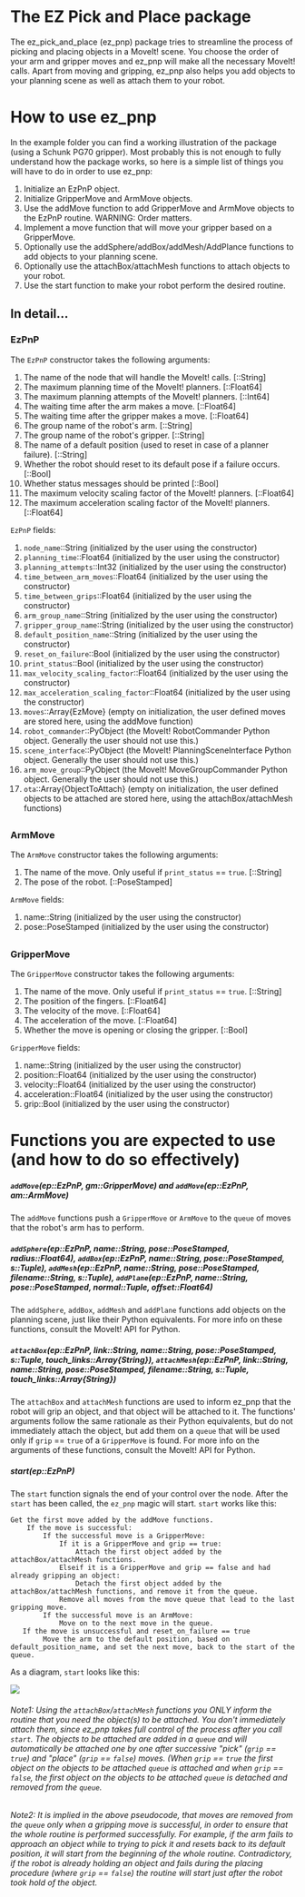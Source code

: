 # The EZ Pick and Place package
The ez_pick_and_place (ez_pnp) package tries to streamline the process of picking and placing objects in a MoveIt! scene. You choose the order of your arm and gripper moves and ez_pnp will make all the necessary MoveIt! calls. Apart from moving and gripping, ez_pnp also helps you add objects to your planning scene as well as attach them to your robot.

# How to use ez_pnp

In the example folder you can find a working illustration of the package (using a Schunk PG70 gripper). Most probably this is not enough to fully understand how the package works, so here is a simple list of things you will have to do in order to use ez_pnp:

1. Initialize an EzPnP object.
2. Initialize GripperMove and ArmMove objects. 
3. Use the addMove function to add GripperMove and ArmMove objects to the EzPnP routine. WARNING: Order matters.
4. Implement a move function that will move your gripper based on a GripperMove.
5. Optionally use the addSphere/addBox/addMesh/AddPlance functions to add objects to your planning scene.
6. Optionally use the attachBox/attachMesh functions to attach objects to your robot.
7. Use the start function to make your robot perform the desired routine.

##

## In detail...
### EzPnP
The `EzPnP` constructor takes the following arguments:

1. The name of the node that will handle the MoveIt! calls. [::String]
2. The maximum planning time of the MoveIt! planners. [::Float64]
3. The maximum planning attempts of the MoveIt! planners. [::Int64]
4. The waiting time after the arm makes a move. [::Float64]
5. The waiting time after the gripper makes a move. [::Float64]
6. The group name of the robot's arm. [::String]
7. The group name of the robot's gripper. [::String]
8. The name of a default position (used to reset in case of a planner failure). [::String]
9. Whether the robot should reset to its default pose if a failure occurs. [::Bool]
10. Whether status messages should be printed [::Bool]
11. The maximum velocity scaling factor of the MoveIt! planners. [::Float64]
12. The maximum acceleration scaling factor of the MoveIt! planners. [::Float64]

`EzPnP` fields:

1. `node_name`::String (initialized by the user using the constructor)
2. `planning_time`::Float64 (initialized by the user using the constructor)
3. `planning_attempts`::Int32 (initialized by the user using the constructor)
4. `time_between_arm_moves`::Float64 (initialized by the user using the constructor)
5. `time_between_grips`::Float64 (initialized by the user using the constructor)
6. `arm_group_name`::String (initialized by the user using the constructor)
7. `gripper_group_name`::String (initialized by the user using the constructor)
8. `default_position_name`::String (initialized by the user using the constructor)
9. `reset_on_failure`::Bool (initialized by the user using the constructor)
10. `print_status`::Bool (initialized by the user using the constructor)
11. `max_velocity_scaling_factor`::Float64 (initialized by the user using the constructor)
12. `max_acceleration_scaling_factor`::Float64 (initialized by the user using the constructor)
13. `moves`::Array{EzMove} (empty on initialization, the user defined moves are stored here, using the addMove function)
14. `robot_commander`::PyObject (the MoveIt! RobotCommander Python object. Generally the user should not use this.)
15. `scene_interface`::PyObject (the MoveIt! PlanningSceneInterface Python object. Generally the user should not use this.)
16. `arm_move_group`::PyObject (the MoveIt! MoveGroupCommander Python object. Generally the user should not use this.)
17. `ota`::Array{ObjectToAttach} (empty on initialization, the user defined objects to be attached are stored here, using the attachBox/attachMesh functions)
##
### ArmMove
The `ArmMove` constructor takes the following arguments:

1. The name of the move. Only useful if `print_status` == `true`. [::String]
2. The pose of the robot. [::PoseStamped]

`ArmMove` fields:

1. name::String (initialized by the user using the constructor)
2. pose::PoseStamped (initialized by the user using the constructor)
##
### GripperMove
The `GripperMove` constructor takes the following arguments:

1. The name of the move. Only useful if `print_status` == `true`. [::String]
2. The position of the fingers. [::Float64]
3. The velocity of the move. [::Float64]
4. The acceleration of the move. [::Float64]
5. Whether the move is opening or closing the gripper. [::Bool]

`GripperMove` fields:

1. name::String (initialized by the user using the constructor)
2. position::Float64 (initialized by the user using the constructor)
3. velocity::Float64 (initialized by the user using the constructor)
4. acceleration::Float64 (initialized by the user using the constructor)
5. grip::Bool (initialized by the user using the constructor)

##
# Functions you are expected to use (and how to do so effectively)

##### `addMove`(ep::EzPnP, gm::GripperMove) and `addMove`(ep::EzPnP, am::ArmMove)
The `addMove` functions push a `GripperMove` or `ArmMove` to the `queue` of moves that the robot's arm has to perform.

##### `addSphere`(ep::EzPnP, name::String, pose::PoseStamped, radius::Float64), `addBox`(ep::EzPnP, name::String, pose::PoseStamped, s::Tuple), `addMesh`(ep::EzPnP, name::String, pose::PoseStamped, filename::String, s::Tuple), `addPlane`(ep::EzPnP, name::String, pose::PoseStamped, normal::Tuple, offset::Float64)

The `addSphere`, `addBox`, `addMesh` and `addPlane` functions add objects on the planning scene, just like their Python equivalents. For more info on these functions, consult the MoveIt! API for Python.

##### `attachBox`(ep::EzPnP, link::String, name::String, pose::PoseStamped, s::Tuple, touch_links::Array{String}), `attachMesh`(ep::EzPnP, link::String, name::String, pose::PoseStamped, filename::String, s::Tuple, touch_links::Array{String})

The `attachBox` and `attachMesh` functions are used to inform ez_pnp that the robot will grip an object, and that object will be attached to it. The functions' arguments follow the same rationale as their Python equivalents, but do not immediately attach the object, but add them on a `queue` that will be used only if `grip` == `true` of a `GripperMove` is found. For more info on the arguments of these functions, consult the MoveIt! API for Python.

##### start(ep::EzPnP)

The `start` function signals the end of your control over the node. After the `start` has been called, the `ez_pnp` magic will start. `start` works like this:

```
Get the first move added by the addMove functions.
    If the move is successful:
        If the successful move is a GripperMove:
            If it is a GripperMove and grip == true:
                Attach the first object added by the attachBox/attachMesh functions.
            Elseif it is a GripperMove and grip == false and had already gripping an object:
                Detach the first object added by the attachBox/attachMesh functions, and remove it from the queue.
            Remove all moves from the move queue that lead to the last gripping move.
        If the successful move is an ArmMove:
            Move on to the next move in the queue.
   If the move is unsuccessful and reset_on_failure == true
        Move the arm to the default position, based on default_position_name, and set the next move, back to the start of the queue.
```

As a diagram, `start` looks like this:

<img src="https://raw.githubusercontent.com/gstavrinos/ez_pnp/master/doc/start.png">

###### Note1: Using the `attachBox`/`attachMesh` functions you ONLY inform the routine that you need the object(s) to be attached. You don't immediately attach them, since ez_pnp takes full control of the process after you call `start`. The objects to be attached are added in a `queue` and will automatically be attached one by one after successive "pick" (`grip` == `true`) and "place" (`grip` == `false`) moves. (When `grip` == `true` the first object on the objects to be attached `queue` is attached and when `grip` == `false`, the first object on the objects to be attached `queue` is detached and removed from the `queue`.


###### Note2: It is implied in the above pseudocode, that moves are removed from the `queue` only when a gripping move is successful, in order to ensure that the whole routine is performed successfully. For example, if the arm fails to approach an object while to trying to pick it and resets back to its default position, it will start from the beginning of the whole routine. Contradictory, if the robot is already holding an object and fails during the placing procedure (where `grip` == `false`) the routine will start just after the robot took hold of the object.





